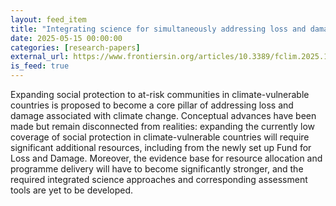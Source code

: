 ```yaml
---
layout: feed_item
title: "Integrating science for simultaneously addressing loss and damage from climate change and strengthening social protection"
date: 2025-05-15 00:00:00
categories: [research-papers]
external_url: https://www.frontiersin.org/articles/10.3389/fclim.2025.1497560
is_feed: true
---
```


Expanding social protection to at-risk communities in climate-vulnerable countries is proposed to become a core pillar of addressing loss and damage associated with climate change. Conceptual advances have been made but remain disconnected from realities: expanding the currently low coverage of social protection in climate-vulnerable countries will require significant additional resources, including from the newly set up Fund for Loss and Damage. Moreover, the evidence base for resource allocation and programme delivery will have to become significantly stronger, and the required integrated science approaches and corresponding assessment tools are yet to be developed.
